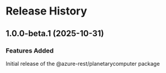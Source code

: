 # Release History
    
## 1.0.0-beta.1 (2025-10-31)

### Features Added

Initial release of the @azure-rest/planetarycomputer package

